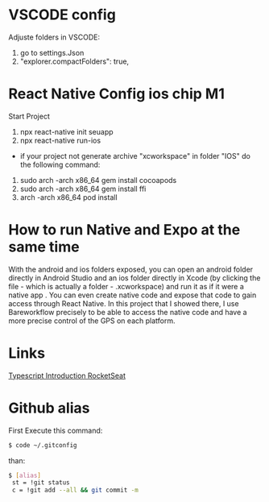 # VSCODE config
    
Adjuste folders in VSCODE:
    
1. go to settings.Json
2. "explorer.compactFolders": true,
 
     
# React Native Config ios chip M1
 
Start Project

1. npx react-native init seuapp
2. npx react-native run-ios

- if your project not generate archive "xcworkspace" in folder "IOS" do the following command:

1. sudo arch -arch x86_64 gem install cocoapods
2. sudo arch -arch x86_64 gem install ffi
3. arch -arch x86_64 pod install

# How to run Native and Expo at the same time

With the android and ios folders exposed, you can open an android folder directly in Android Studio and an ios folder directly in Xcode (by clicking the file - which is actually a folder - .xcworkspace) and run it as if it were a native app . You can even create native code and expose that code to gain access through React Native. In this project that I showed there, I use Bareworkflow precisely to be able to access the native code and have a more precise control of the GPS on each platform.

# Links
[Typescript Introduction RocketSeat](https://www.notion.so/Typescript-5712aeab312d44fcba0aa88895caad36) 
   
   # Github alias
   
   
   First Execute this command: 
   ```bash
$ code ~/.gitconfig
```
   
   than:
   ```bash
$ [alias]
	st = !git status
	c = !git add --all && git commit -m
```
  

